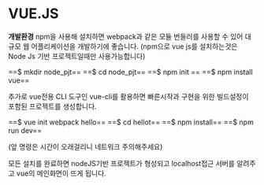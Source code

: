 # VUE.JS
**개발환경**
npm을 사용해 설치하면 webpack과 같은 모듈 번들러를 사용할 수 있어 대규모 웹 어플리케이션을 개발하기에 좋습니다.
(npm으로 vue js를 설치하는것은 Node Js 기반 프로젝트일때만 사용가능합니다)

==$ mkdir node_pjt==
==$ cd node_pjt==
==$ npm init ==
==$ npm install vue==

추가로 vue전용 CLI 도구인 vue-cli를 활용하면 빠른시작과 구현을 위한 빌드설정이 포함된 프로젝트를 생성합니다.

==$ vue init webpack hello==
==$ cd hellot==
==$ npm install==
==$ npm run dev==

(앞 명령은 시간이 오래걸리니 네트워크 주의해주세요)

모든 설치를 완료하면 nodeJS기반 프로젝트가 형성되고 localhost접근 서버를 알려주고  vue의 메인화면이 뜨게 됩니다.